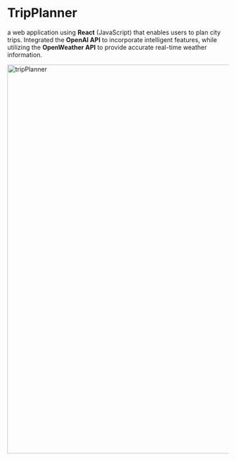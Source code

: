 # TripPlanner
a web application using __React__ (JavaScript) that
enables users to plan city trips. Integrated the
__OpenAI API__ to incorporate intelligent features,
while utilizing the __OpenWeather API__ to provide
accurate real-time weather information.

<img width="887" alt="tripPlanner" src="https://github.com/SondosRayan/TripPlanner/assets/93395502/0c8a9c4e-b76e-480e-ba28-0560a8f43935">
